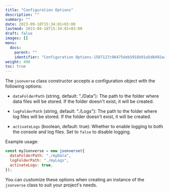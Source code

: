 ```yaml
---
title: "Configuration Options"
description: ""
summary: ""
date: 2023-09-18T15:34:01+03:00
lastmod: 2023-09-18T15:34:01+03:00
draft: false
images: []
menu:
  docs:
    parent: ""
    identifier: "Configuration Options-1587127c96475deb5918b91a5d8492aa"
weight: 490
toc: true
---
```


The `jsonverse` class constructor accepts a configuration object with the following options:

- `dataFolderPath` (string, default: "./Data"): The path to the folder where data files will be stored. If the folder doesn't exist, it will be created.

- `logFolderPath` (string, default: "./Logs"): The path to the folder where log files will be stored. If the folder doesn't exist, it will be created.

- `activateLogs` (boolean, default: true): Whether to enable logging to both the console and log files. Set to `false` to disable logging.

Example usage:

```js
const myJsonverse = new jsonverse({
  dataFolderPath: "./myData",
  logFolderPath: "./myLogs",
  activateLogs: true,
});
```

You can customize these options when creating an instance of the `jsonverse` class to suit your project's needs.
